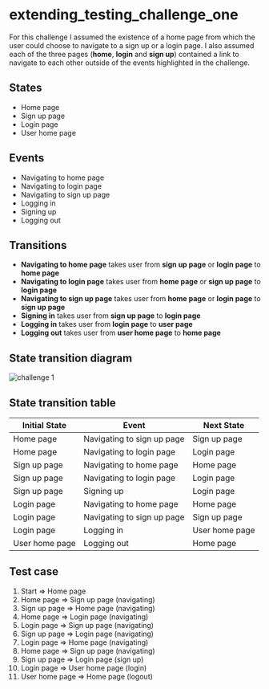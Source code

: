 # extending_testing_challenge_one

For this challenge I assumed the existence of a home page from which the user could choose to navigate to a sign up or a login page. I also assumed each of the three pages (__home__, __login__ and __sign up__) contained a link to navigate to each other outside of the events highlighted in the challenge.

## States
* Home page
* Sign up page
* Login page
* User home page

## Events
* Navigating to home page
* Navigating to login page
* Navigating to sign up page
* Logging in
* Signing up
* Logging out

## Transitions
* __Navigating to home page__ takes user from __sign up page__ or __login page__ to __home page__
* __Navigating to login page__ takes user from __home page__ or __sign up page__ to __login page__
* __Navigating to sign up page__ takes user from __home page__ or __login page__ to __sign up page__
* __Signing in__ takes user from __sign up page__ to __login page__
* __Logging in__ takes user from __login page__ to __user page__
* __Logging out__ takes user from __user home page__ to __home page__

## State transition diagram
![challenge 1](https://user-images.githubusercontent.com/115627873/215474633-41bde454-a3e5-419c-9e05-d2654b613bd5.png)

## State transition table
| Initial State | Event | Next State |
|-|-|-|
|Home page|Navigating to sign up page|Sign up page|
|Home page|Navigating to login page|Login page|
|Sign up page|Navigating to home page|Home page|
|Sign up page|Navigating to login page|Login page|
|Sign up page|Signing up|Login page|
|Login page|Navigating to home page|Home page|
|Login page|Navigating to sign up page|Sign up page|
|Login page|Logging in|User home page|
|User home page|Logging out|Home page|

## Test case
1. Start => Home page
2. Home page => Sign up page (navigating)
3.  Sign up page => Home page (navigating)
4.  Home page => Login page (navigating)
5.  Login page => Sign up page (navigating)
6.  Sign up page => Login page (navigating)
7.  Login page => Home page (navigating)
8.  Home page => Sign up page (navigating)
9. Sign up page => Login page (sign up)
10. Login page => User home page (login)
11. User home page => Home page (logout)
